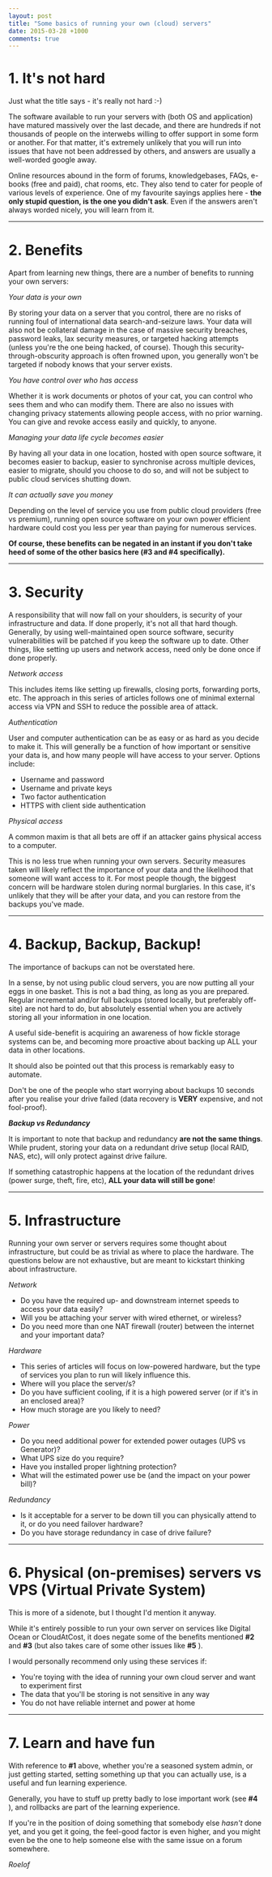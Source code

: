 ```yaml
---
layout: post
title: "Some basics of running your own (cloud) servers"
date: 2015-03-28 +1000
comments: true
---
```


# 1. It's not hard

Just what the title says - it's really not hard :-)  

The software available to run your servers with (both OS and application) have matured massively over the last decade, and there are hundreds if not thousands of people on the interwebs willing to offer support in some form or another.  For that matter, it's extremely unlikely that you will run into issues that have not been addressed by others, and answers are usually a well-worded google away.

Online resources abound in the form of forums, knowledgebases, FAQs, e-books (free and paid), chat rooms, etc.  They also tend to cater for people of various levels of experience.  One of my favourite sayings applies here - **the only stupid question, is the one you didn't ask**.  Even if the answers aren't always worded nicely, you will learn from it.

---

# 2. Benefits

Apart from learning new things, there are a number of benefits to running your own servers:

_Your data is your own_

By storing your data on a server that you control, there are no risks of running foul of international data search-and-seizure laws.  Your data will also not be collateral damage in the case of massive security breaches, password leaks, lax security measures, or targeted hacking attempts (unless you're the one being hacked, of course).  Though this security-through-obscurity approach is often frowned upon, you generally won't be targeted if nobody knows that your server exists.

_You have control over who has access_

Whether it is work documents or photos of your cat, you can control who sees them and who can modify them.  There are also no issues with changing privacy statements allowing people access, with no prior warning.  You can give and revoke access easily and quickly, to anyone.

_Managing your data life cycle becomes easier_

By having all your data in one location, hosted with open source software, it becomes easier to backup, easier to synchronise across multiple devices, easier to migrate, should you choose to do so, and will not be subject to public cloud services shutting down.

_It can actually save you money_

Depending on the level of service you use from public cloud providers (free vs premium), running open source software on your own power efficient hardware could cost you less per year than paying for numerous services.

**Of course, these benefits can be negated in an instant if you don't take heed of some of the other basics here (#3 and #4 specifically).**

---

# 3. Security

A responsibility that will now fall on your shoulders, is security of your infrastructure and data.  If done properly, it's not all that hard though.  Generally, by using well-maintained open source software, security vulnerabilities will be patched if you keep the software up to date.  Other things, like setting up users and network access, need only be done once if done properly.

_Network access_

This includes items like setting up firewalls, closing ports, forwarding ports, etc.  The approach in this series of articles follows one of minimal external access via VPN and SSH to reduce the possible area of attack.

_Authentication_

User and computer authentication can be as easy or as hard as you decide to make it.  This will generally be a function of how important or sensitive your data is, and how many people will have access to your server.  Options include:

* Username and password
* Username and private keys
* Two factor authentication
* HTTPS with client side authentication

_Physical access_

A common maxim is that all bets are off if an attacker gains physical access to a computer.  

This is no less true when running your own servers.  Security measures taken will likely reflect the importance of your data and the likelihood that someone will want access to it.  For most people though, the biggest concern will be hardware stolen during normal burglaries.  In this case, it's unlikely that they will be after your data, and you can restore from the backups you've made.

---

# 4. Backup, Backup, Backup!

The importance of backups can not be overstated here.

In a sense, by not using public cloud servers, you are now putting all your eggs in one basket.  This is not a bad thing, as long as you are prepared.  Regular incremental and/or full backups (stored locally, but preferably off-site) are not hard to do, but absolutely essential when you are actively storing all your information in one location.

A useful side-benefit is acquiring an awareness of how fickle storage systems can be, and becoming more proactive about backing up ALL your data in other locations.

It should also be pointed out that this process is remarkably easy to automate.

Don't be one of the people who start worrying about backups 10 seconds after you realise your drive failed (data recovery is **VERY** expensive, and not fool-proof).

**_Backup vs Redundancy_**

It is important to note that backup and redundancy **are not the same things**.  While prudent, storing your data on a redundant drive setup (local RAID, NAS, etc), will only protect against drive failure.  

If something catastrophic happens at the location of the redundant drives (power surge, theft, fire, etc), **ALL your data will still be gone**!

---

# 5. Infrastructure

Running your own server or servers requires some thought about infrastructure, but could be as trivial as where to place the hardware.  The questions below are not exhaustive, but are meant to kickstart thinking about infrastructure.

_Network_

* Do you have the required up- and downstream internet speeds to access your data easily?
* Will you be attaching your server with wired ethernet, or wireless?
* Do you need more than one NAT firewall (router) between the internet and your important data?

_Hardware_

* This series of articles will focus on low-powered hardware, but the type of services you plan to run will likely influence this.
* Where will you place the server/s?
* Do you have sufficient cooling, if it is a high powered server (or if it's in an enclosed area)?
* How much storage are you likely to need?

_Power_

* Do you need additional power for extended power outages (UPS vs Generator)?
* What UPS size do you require?
* Have you installed proper lightning protection?
* What will the estimated power use be (and the impact on your power bill)?

_Redundancy_

* Is it acceptable for a server to be down till you can physically attend to it, or do you need failover hardware?
* Do you have storage redundancy in case of drive failure?

---

# 6. Physical (on-premises) servers vs VPS (Virtual Private System)

This is more of a sidenote, but I thought I'd mention it anyway.

While it's entirely possible to run your own server on services like Digital Ocean or CloudAtCost, it does negate some of the benefits mentioned **#2** and **#3** (but also takes care of some other issues like **#5** ).

I would personally recommend only using these services if:

* You're toying with the idea of running your own cloud server and want to experiment first
* The data that you'll be storing is not sensitive in any way
* You do not have reliable internet and power at home

---

# 7. Learn and have fun

With reference to **#1** above, whether you're a seasoned system admin, or just getting started, setting something up that you can actually use, is a useful and fun learning experience.  

Generally, you have to stuff up pretty badly to lose important work (see **#4** ), and rollbacks are part of the learning experience.  

If you're in the position of doing something that somebody else _hasn't_ done yet, and you get it going, the feel-good factor is even higher, and you might even be the one to help someone else with the same issue on a forum somewhere.


_Roelof_